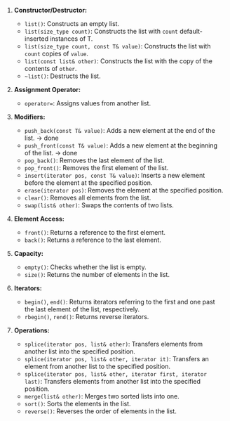 1. **Constructor/Destructor:**
   - `list()`: Constructs an empty list.
   - `list(size_type count)`: Constructs the list with `count` default-inserted instances of T.
   - `list(size_type count, const T& value)`: Constructs the list with `count` copies of `value`.
   - `list(const list& other)`: Constructs the list with the copy of the contents of `other`.
   - `~list()`: Destructs the list.

2. **Assignment Operator:**
   - `operator=`: Assigns values from another list.

3. **Modifiers:**
   - `push_back(const T& value)`: Adds a new element at the end of the list. -> done 
   - `push_front(const T& value)`: Adds a new element at the beginning of the list. -> done 
   - `pop_back()`: Removes the last element of the list.
   - `pop_front()`: Removes the first element of the list.
   - `insert(iterator pos, const T& value)`: Inserts a new element before the element at the specified position.
   - `erase(iterator pos)`: Removes the element at the specified position.
   - `clear()`: Removes all elements from the list.
   - `swap(list& other)`: Swaps the contents of two lists.

4. **Element Access:**
   - `front()`: Returns a reference to the first element.
   - `back()`: Returns a reference to the last element.

5. **Capacity:**
   - `empty()`: Checks whether the list is empty.
   - `size()`: Returns the number of elements in the list.

6. **Iterators:**
   - `begin()`, `end()`: Returns iterators referring to the first and one past the last element of the list, respectively.
   - `rbegin()`, `rend()`: Returns reverse iterators.

7. **Operations:**
   - `splice(iterator pos, list& other)`: Transfers elements from another list into the specified position.
   - `splice(iterator pos, list& other, iterator it)`: Transfers an element from another list to the specified position.
   - `splice(iterator pos, list& other, iterator first, iterator last)`: Transfers elements from another list into the specified position.
   - `merge(list& other)`: Merges two sorted lists into one.
   - `sort()`: Sorts the elements in the list.
   - `reverse()`: Reverses the order of elements in the list.
